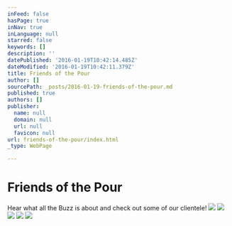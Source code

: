 ```yaml
---
inFeed: false
hasPage: true
inNav: true
inLanguage: null
starred: false
keywords: []
description: ''
datePublished: '2016-01-19T10:42:14.485Z'
dateModified: '2016-01-19T10:42:11.379Z'
title: Friends of the Pour
author: []
sourcePath: _posts/2016-01-19-friends-of-the-pour.md
published: true
authors: []
publisher:
  name: null
  domain: null
  url: null
  favicon: null
url: friends-of-the-pour/index.html
_type: WebPage

---
```

# Friends of the Pour

Hear what all the Buzz is about and check out some of our clientele!
![](https://s3-us-west-2.amazonaws.com/the-grid-img/p/89aac017327429d5cfdbeb21b1ebeef8042cbcc6.png)
![](https://s3-us-west-2.amazonaws.com/the-grid-img/p/11506bdac9acd1ab1c78956c598ae153e2406a1d.png)
![](https://s3-us-west-2.amazonaws.com/the-grid-img/p/3d2cddbd7903dc3134b622e747b7b6585b07804c.png)
![](https://s3-us-west-2.amazonaws.com/the-grid-img/p/977a6c1fc524d55f90f080e1346a6238662dc822.jpg)
![](https://s3-us-west-2.amazonaws.com/the-grid-img/p/314bd52be4b1922c7b8cc8dac13f55fdf5c3887c.jpg)